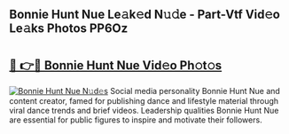 ## Bonnie Hunt Nue Le𝚊k𝚎d N𝚞𝚍e - Part-Vtf Vid𝚎o Le𝚊ks Photos PP6Oz

# <h2><a href="http://fb7o2mk.evod.top/?m=Bonnie+Hunt+Nue">🔗 👉🔴 Bonnie Hunt Nue Vid𝚎o Ph𝚘t𝚘s</a></h2>

[![Bonnie Hunt Nue N𝚞d𝚎s](https://i.imgur.com/8V9OHl7.gif)](http://fb7o2mk.evod.top/?m=Bonnie+Hunt+Nue)
Social media personality Bonnie Hunt Nue and content creator, famed for publishing dance and lifestyle material through viral dance trends and brief videos. Leadership qualities Bonnie Hunt Nue are essential for public figures to inspire and motivate their followers. 
